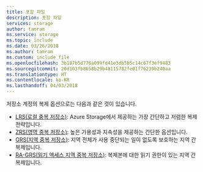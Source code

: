 ```yaml
---
title: 포함 파일
description: 포함 파일
services: storage
author: tamram
ms.service: storage
ms.topic: include
ms.date: 03/26/2018
ms.author: tamram
ms.custom: include file
ms.openlocfilehash: 3b187b5d776a099fd41e3db5b5c14c67f3ef9483
ms.sourcegitcommit: 20d103fb8658b29b48115782fe01f76239b240aa
ms.translationtype: HT
ms.contentlocale: ko-KR
ms.lasthandoff: 04/03/2018
---
```

저장소 계정의 복제 옵션으로는 다음과 같은 것이 있습니다.

* [LRS(로컬 중복 저장소)](../articles/storage/common/storage-redundancy-lrs.md): Azure Storage에서 제공하는 가장 간단하고 저렴한 복제 전략입니다.
* [ZRS(영역 중복 저장소)](../articles/storage/common/storage-redundancy-zrs.md): 높은 가용성과 지속성을 제공하는 간단한 옵션입니다.
* [GRS(지역 중복 저장소)](../articles/storage/common/storage-redundancy-grs.md): 지역 전체가 사용 중단되는 일이 없도록 보호하는 지역 간 복제입니다.
* [RA-GRS(읽기 액세스 지역 중복 저장소)](../articles/storage/common/storage-redundancy-grs.md#read-access-geo-redundant-storage): 복제본에 대한 읽기 권한이 있는 지역 간 복제입니다.